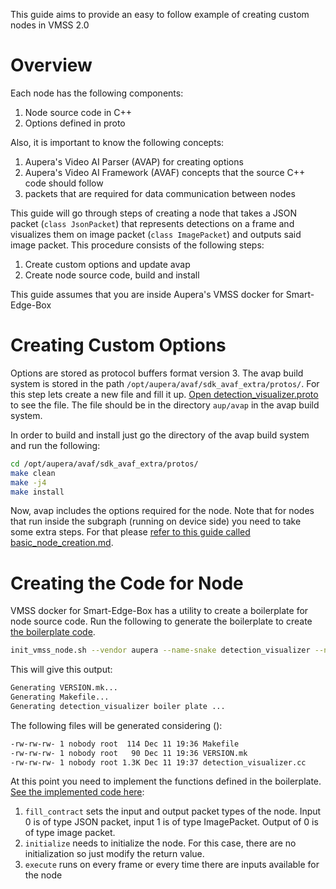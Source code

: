 This guide aims to provide an easy to follow example of creating custom nodes in VMSS 2.0

# Overview

Each node has the following components:
1. Node source code in C++
2. Options defined in proto

Also, it is important to know the following concepts:
1. Aupera's Video AI Parser (AVAP) for creating options
1. Aupera's Video AI Framework (AVAF) concepts that the source C++ code should follow
1. packets that are required for data communication between nodes

This guide will go through steps of creating a node that takes a JSON packet (`class JsonPacket`) that represents detections on a frame and visualizes them on image packet (`class ImagePacket`) and outputs said image packet. This procedure consists of the following steps:
1. Create custom options and update avap
2. Create node source code, build and install

This guide assumes that you are inside Aupera's VMSS docker for Smart-Edge-Box

# Creating Custom Options
Options are stored as protocol buffers format version 3. The avap build system is stored in the path `/opt/aupera/avaf/sdk_avaf_extra/protos/`. For this step lets create a new file and fill it up. [Open detection_visualizer.proto](detection_visualizer.proto) to see the file. The file should be in the directory `aup/avap` in the avap build system.

In order to build and install just go the directory of the avap build system and run the following:
```bash
cd /opt/aupera/avaf/sdk_avaf_extra/protos/
make clean
make -j4
make install
```

Now, avap includes the options required for the node. Note that for nodes that run inside the subgraph (running on device side) you need to take some extra steps. For that please [refer to this guide called basic_node_creation.md](../basic_node_creation.md).

# Creating the Code for Node
VMSS docker for Smart-Edge-Box has a utility to create a boilerplate for node source code. Run the following to generate the boilerplate to create [the boilerplate code](detection_visualizer_boilerplate.cc).
```bash
init_vmss_node.sh --vendor aupera --name-snake detection_visualizer --name-camel DetectionVisualizer --options-type DetectionVisualizerOptions --options-header detection_visualizer.pb.h
```
This will give this output:
```bash
Generating VERSION.mk...
Generating Makefile...
Generating detection_visualizer boiler plate ...
```
The following files will be generated considering ():
```bash
-rw-rw-rw- 1 nobody root  114 Dec 11 19:36 Makefile
-rw-rw-rw- 1 nobody root   90 Dec 11 19:36 VERSION.mk
-rw-rw-rw- 1 nobody root 1.3K Dec 11 19:37 detection_visualizer.cc
```

At this point you need to implement the functions defined in the boilerplate. [See the implemented code here](detection_visualizer.cc):
1. `fill_contract` sets the input and output packet types of the node. Input 0 is of type JSON packet, input 1 is of type ImagePacket. Output of 0 is of type image packet.
2. `initialize` needs to initialize the node. For this case, there are no initialization so just modify the return value.
3. `execute` runs on every frame or every time there are inputs available for the node